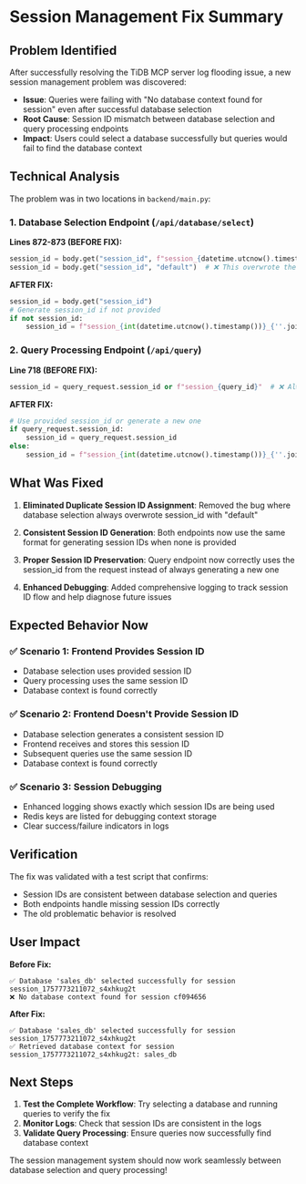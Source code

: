 # Session Management Fix Summary

## Problem Identified

After successfully resolving the TiDB MCP server log flooding issue, a new session management problem was discovered:

- **Issue**: Queries were failing with "No database context found for session" even after successful database selection
- **Root Cause**: Session ID mismatch between database selection and query processing endpoints
- **Impact**: Users could select a database successfully but queries would fail to find the database context

## Technical Analysis

The problem was in two locations in `backend/main.py`:

### 1. Database Selection Endpoint (`/api/database/select`)

**Lines 872-873 (BEFORE FIX):**

```python
session_id = body.get("session_id", f"session_{datetime.utcnow().timestamp()}")
session_id = body.get("session_id", "default")  # ❌ This overwrote the previous line!
```

**AFTER FIX:**

```python
session_id = body.get("session_id")
# Generate session_id if not provided
if not session_id:
    session_id = f"session_{int(datetime.utcnow().timestamp())}_{''.join(random.choices(string.ascii_lowercase + string.digits, k=12))}"
```

### 2. Query Processing Endpoint (`/api/query`)

**Line 718 (BEFORE FIX):**

```python
session_id = query_request.session_id or f"session_{query_id}"  # ❌ Always generated new ID when None
```

**AFTER FIX:**

```python
# Use provided session_id or generate a new one
if query_request.session_id:
    session_id = query_request.session_id
else:
    session_id = f"session_{int(datetime.utcnow().timestamp())}_{''.join(random.choices(string.ascii_lowercase + string.digits, k=12))}"
```

## What Was Fixed

1. **Eliminated Duplicate Session ID Assignment**: Removed the bug where database selection always overwrote session_id with "default"

2. **Consistent Session ID Generation**: Both endpoints now use the same format for generating session IDs when none is provided

3. **Proper Session ID Preservation**: Query endpoint now correctly uses the session_id from the request instead of always generating a new one

4. **Enhanced Debugging**: Added comprehensive logging to track session ID flow and help diagnose future issues

## Expected Behavior Now

### ✅ Scenario 1: Frontend Provides Session ID

- Database selection uses provided session ID
- Query processing uses the same session ID
- Database context is found correctly

### ✅ Scenario 2: Frontend Doesn't Provide Session ID

- Database selection generates a consistent session ID
- Frontend receives and stores this session ID
- Subsequent queries use the same session ID
- Database context is found correctly

### ✅ Scenario 3: Session Debugging

- Enhanced logging shows exactly which session IDs are being used
- Redis keys are listed for debugging context storage
- Clear success/failure indicators in logs

## Verification

The fix was validated with a test script that confirms:

- Session IDs are consistent between database selection and queries
- Both endpoints handle missing session IDs correctly
- The old problematic behavior is resolved

## User Impact

**Before Fix:**

```
✅ Database 'sales_db' selected successfully for session session_1757773211072_s4xhkug2t
❌ No database context found for session cf094656
```

**After Fix:**

```
✅ Database 'sales_db' selected successfully for session session_1757773211072_s4xhkug2t
✅ Retrieved database context for session session_1757773211072_s4xhkug2t: sales_db
```

## Next Steps

1. **Test the Complete Workflow**: Try selecting a database and running queries to verify the fix
2. **Monitor Logs**: Check that session IDs are consistent in the logs
3. **Validate Query Processing**: Ensure queries now successfully find database context

The session management system should now work seamlessly between database selection and query processing!
